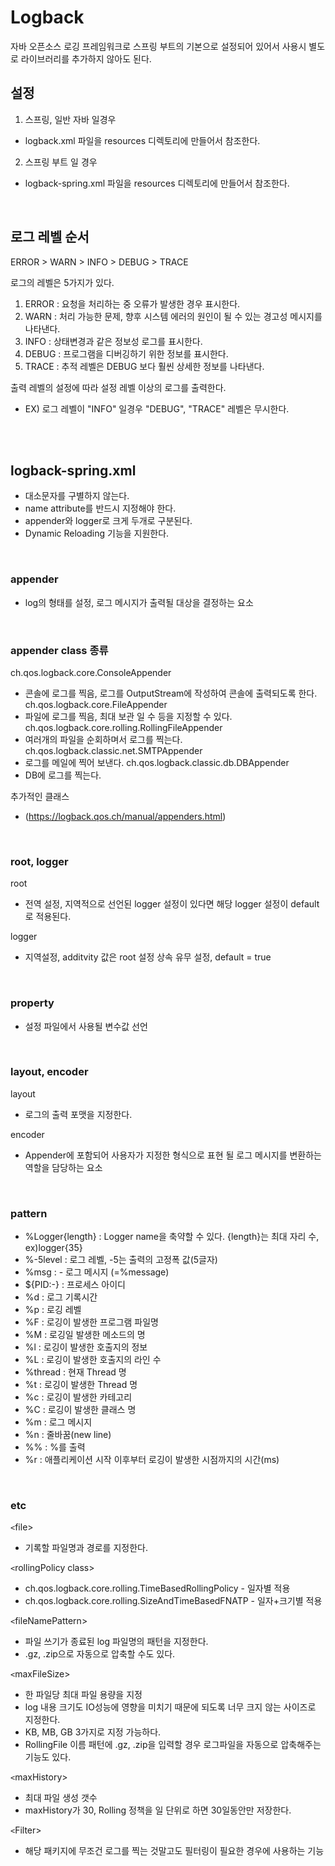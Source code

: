 # Logback
자바 오픈소스 로깅 프레임워크로 스프링 부트의 기본으로 설정되어 있어서 사용시 별도로 라이브러리를 추가하지 않아도 된다.


## <b>설정</b>
1) 스프링, 일반 자바 일경우
- logback.xml 파일을 resources 디렉토리에 만들어서 참조한다.

2) 스프링 부트 일 경우
- logback-spring.xml 파일을 resources 디렉토리에 만들어서 참조한다.

<br>

## <b>로그 레벨 순서</b>
ERROR > WARN > INFO > DEBUG > TRACE

로그의 레벨은 5가지가 있다.

1. ERROR : 요청을 처리하는 중 오류가 발생한 경우 표시한다.
2. WARN : 처리 가능한 문제, 향후 시스템 에러의 원인이 될 수 있는 경고성 메시지를 나타낸다.
3. INFO : 상태변경과 같은 정보성 로그를 표시한다.
4. DEBUG : 프로그램을 디버깅하기 위한 정보를 표시한다.
5. TRACE : 추적 레벨은 DEBUG 보다 훨씬 상세한 정보를 나타낸다.

출력 레벨의 설정에 따라 설정 레벨 이상의 로그를 출력한다.
- EX) 로그 레벨이 "INFO" 일경우 "DEBUG", "TRACE" 레벨은 무시한다.

<br>
<br>

## <b>logback-spring.xml </b>
- 대소문자를 구별하지 않는다.
- name attribute를 반드시 지정해야 한다.
- appender와 logger로 크게 두개로 구분된다.
- Dynamic Reloading 기능을 지원한다.

<br>

### <b>appender</b>

- log의 형태를 설정, 로그 메시지가 출력될 대상을 결정하는 요소 

<br >

### appender class 종류

ch.qos.logback.core.ConsoleAppender
- 콘솔에 로그를 찍음, 로그를 OutputStream에 작성하여 콘솔에 출력되도록 한다.
ch.qos.logback.core.FileAppender
- 파일에 로그를 찍음, 최대 보관 일 수 등을 지정할 수 있다.
ch.qos.logback.core.rolling.RollingFileAppender
- 여러개의 파일을 순회하며서 로그를 찍는다.
ch.qos.logback.classic.net.SMTPAppender
- 로그를 메일에 찍어 보낸다.
ch.qos.logback.classic.db.DBAppender
- DB에 로그를 찍는다.

추가적인 클래스
 - (https://logback.qos.ch/manual/appenders.html)

<br>

### <b> root, logger</b>

root 
- 전역 설정, 지역적으로 선언된 logger 설정이 있다면 해당 logger 설정이 default로 적용된다.

logger
- 지역설정, additvity 값은 root 설정 상속 유무 설정, default = true

<br>

### <b>property</b>
- 설정 파일에서 사용될 변수값 선언

<br>

### <b>layout, encoder</b>
layout
- 로그의 출력 포맷을 지정한다.

encoder 
- Appender에 포함되어 사용자가 지정한 형식으로 표현 될 로그 메시지를 변환하는 역할을 담당하는 요소

<br>

### <b>pattern</b>

- %Logger{length} : Logger name을 축약할 수 있다. {length}는 최대 자리 수, ex)logger{35}
- %-5level : 로그 레벨, -5는 출력의 고정폭 값(5글자)
- %msg : - 로그 메시지 (=%message)
- ${PID:-} : 프로세스 아이디
- %d : 로그 기록시간
- %p : 로깅 레벨
- %F : 로깅이 발생한 프로그램 파일명
- %M : 로깅일 발생한 메소드의 명
- %l : 로깅이 발생한 호출지의 정보
- %L : 로깅이 발생한 호출지의 라인 수
- %thread : 현재 Thread 명
- %t : 로깅이 발생한 Thread 명
- %c : 로깅이 발생한 카테고리
- %C : 로깅이 발생한 클래스 명
- %m : 로그 메시지
- %n : 줄바꿈(new line)
- %% : %를 출력
- %r : 애플리케이션 시작 이후부터 로깅이 발생한 시점까지의 시간(ms)

<br>

### <b>etc</b>
`<`file>
- 기록할 파일명과 경로를 지정한다.

`<`rollingPolicy class>
- ch.qos.logback.core.rolling.TimeBasedRollingPolicy - 일자별 적용
- ch.qos.logback.core.rolling.SizeAndTimeBasedFNATP - 일자+크기별 적용

`<`fileNamePattern>
- 파일 쓰기가 종료된 log 파일명의 패턴을 지정한다.
- .gz, .zip으로 자동으로 압축할 수도 있다.

`<`maxFileSize>
- 한 파일당 최대 파일 용량을 지정
- log 내용 크기도 IO성능에 영향을 미치기 때문에 되도록 너무 크지 않는 사이즈로 지정한다.
- KB, MB, GB 3가지로 지정 가능하다.
- RollingFile 이름 패턴에 .gz, .zip을 입력할 경우 로그파일을 자동으로 압축해주는 기능도 있다.

`<`maxHistory>
- 최대 파일 생성 갯수
- maxHistory가 30, Rolling 정책을 일 단위로 하면 30일동안만 저장한다.

`<`Filter>
- 해당 패키지에 무조건 로그를 찍는 것말고도 필터링이 필요한 경우에 사용하는 기능













